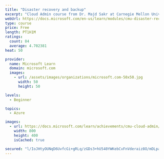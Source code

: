 ```yaml
---
title: "Disaster recovery and backup"
excerpt: "Cloud Admin course from Dr. Majd Sakr at Carnegie Mellon University. What do you do when something goes wrong with your resources on the cloud? How do you prepare for such an issue? Learn about disaster backup and recovery with this module."
webUrl: https://docs.microsoft.com/en-us/learn/modules/cmu-disaster-recovery-backup/
type: course
price: Free
length: PT1H1M
ratings:
  count: 84
  average: 4.702381
heat: 50

provider:
  name: Microsoft Learn
  domain: microsoft.com
  images:
    - url: /assets/images/organizations/microsoft.com-50x50.jpg
      width: 50
      height: 50

levels:
  - Beginner

topics:
  - Azure

images:
  - url: https://docs.microsoft.com/learn/achievements/cmu-cloud-admin/cmu-disaster-recovery-backup-social.png
    width: 800
    height: 400
    isCached: true

secured: "l/IoJHtyOUNqD6UvfcGi+gRLq/zGDs3+hU540YWKebCvFnVderaiz8O/mDLpaZ/zE9wLJfYDb8KvStTei0T2XR6m2OBGNJ76aq+EIwT1kLOmQN2RkRfcXM9MJ3mYJbYHPW3HXas5lqVUR5qRAExiqG6t1DG4+lsR+54YjMJve3YpK7Ksvna8hTwpoc/d81H4YNc6xOKLzfxV/yef6xc1jFDCVMHidyraHJF8q3H64jHXSwI5Prw/SS/eo2brV07coo1Vplfh75HCszEiGewjlJui4FsXH05wxfWuG0ymeQIJwvcwMq+6VO+rraVZ/5Itj0xFdZytCwk2bQrUrnI2/Nb5YAzsBuExCv2kc+BlU4JlpzP1W1KNP4slasl4YYQj3+dJPHdUlZEPKxA8b+zi5tjaF2CYNOqb9HuPKzBbYns=;5/AtEOnjPgKaIhNdq7I+BA=="
---
```


